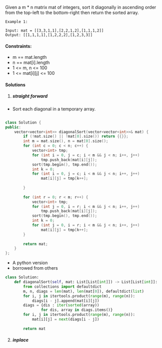 Given a m * n matrix mat of integers, sort it diagonally in ascending order from the top-left to the bottom-right then return the sorted array.



```
Example 1:

Input: mat = [[3,3,1,1],[2,2,1,2],[1,1,1,2]]
Output: [[1,1,1,1],[1,2,2,2],[1,2,3,3]]
```


#### Constraints:

-    m == mat.length
-    n == mat[i].length
-    1 <= m, n <= 100
-    1 <= mat[i][j] <= 100


#### Solutions

1. ##### straight forward

- Sort each diagonal in a temporary array.

```cpp

class Solution {
public:
    vector<vector<int>> diagonalSort(vector<vector<int>>& mat) {
        if (!mat.size() || !mat[0].size()) return {{}};
        int m = mat.size(), n = mat[0].size();
        for (int c = 0; c < n; c++) {
            vector<int> tmp;
            for (int i = 0, j = c; i < m && j < n; i++, j++)
                tmp.push_back(mat[i][j]);
            sort(tmp.begin(), tmp.end());
            int k = 0;
            for (int i = 0, j = c; i < m && j < n; i++, j++)
                mat[i][j] = tmp[k++];
            
        }
        
        for (int r = 0; r < m; r++) {
            vector<int> tmp;
            for (int j = 0, i = r; i < m && j < n; i++, j++)
                tmp.push_back(mat[i][j]);
            sort(tmp.begin(), tmp.end());
            int k = 0;
            for (int j = 0, i = r; i < m && j < n; i++, j++)
                mat[i][j] = tmp[k++];
        }
        
        return mat;
    }
};
```

- A python version
- borrowed from others

```python
class Solution:
    def diagonalSort(self, mat: List[List[int]]) -> List[List[int]]:
        from collections import defaultdict
        m, n, diags = len(mat), len(mat[0]), defaultdict(list)
        for i, j in itertools.product(range(m), range(n)):
            diags[i - j].append(mat[i][j])
        diags = {dis : iter(sorted(array)) 
                for dis, array in diags.items()}
        for i, j in itertools.product(range(m), range(n)):
            mat[i][j] = next(diags[i - j])
        
        return mat
```

2. ##### inplace

```cpp


```
